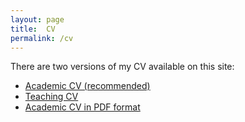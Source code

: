 ```yaml
---
layout: page
title:  CV
permalink: /cv
---
```

There are two versions of my CV available on this site:

- [Academic CV (recommended)](/cv-pt_br)
- [Teaching CV](/cv-en_us)
- [Academic CV in PDF format](pdf/myCV.pdf)
